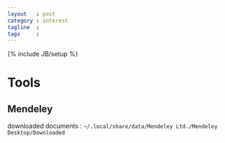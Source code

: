 ```yaml
---
layout   : post
category : interest
tagline  : 
tags     : 
---
```

{% include JB/setup %}

# Tools

## Mendeley

downloaded documents
:   `~/.local/share/data/Mendeley Ltd./Mendeley Desktop/Downloaded`
